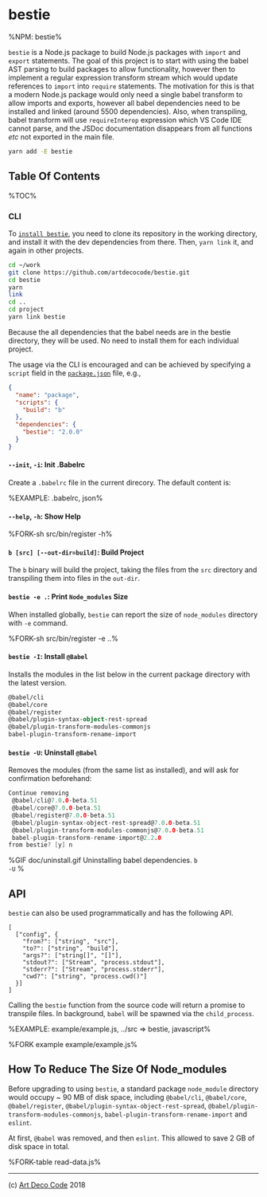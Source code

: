 # bestie

%NPM: bestie%

`bestie` is a Node.js package to build Node.js packages with `import` and `export` statements. The goal of this project is to start with using the babel AST parsing to build packages to allow functionality, however then to implement a regular expression transform stream which would update references to `import` into `require` statements. The motivation for this is that a modern Node.js package would only need a single babel transform to allow imports and exports, however all babel dependencies need to be installed and linked (around 5500 dependencies). Also, when transpiling, babel transform will use `requireInterop` expression which VS Code IDE cannot parse, and the JSDoc documentation disappears from all functions _etc_ not exported in the main file.

```sh
yarn add -E bestie
```

## Table Of Contents

%TOC%

### CLI

To [`install bestie`](t), you need to clone its repository in the working directory, and install it with the dev dependencies from there. Then, `yarn link` it, and again in other projects.

```sh
cd ~/work
git clone https://github.com/artdecocode/bestie.git
cd bestie
yarn
link
cd ..
cd project
yarn link bestie
```

Because the all dependencies that the babel needs are in the bestie directory, they will be used. No need to install them for each individual project.

<!-- Despite this, the process still seems hack-ish and therefore the real aim is to use regular expressions-->

The usage via the CLI is encouraged and can be achieved by specifying a `script` field in the [`package.json`](t) file, e.g.,

```json
{
  "name": "package",
  "scripts": {
    "build": "b"
  },
  "dependencies": {
    "bestie": "2.0.0"
  }
}
```

#### `--init`, `-i`: Init .Babelrc

Create a `.babelrc` file in the current direcory. The default content is:

%EXAMPLE: .babelrc, json%

#### `--help`, `-h`: Show Help

%FORK-sh src/bin/register -h%

#### `b [src] [--out-dir=build]`: Build Project

The `b` binary will build the project, taking the files from the `src` directory and transpiling them into files in the `out-dir`.

#### `bestie -e .`: Print `Node_modules` Size

When installed globally, `bestie` can report the size of `node_modules` directory with `-e` command.

%FORK-sh src/bin/register -e ..%

#### `bestie -I`: Install `@Babel`

Installs the modules in the list below in the current package directory with the latest version.

```fs
@babel/cli
@babel/core
@babel/register
@babel/plugin-syntax-object-rest-spread
@babel/plugin-transform-modules-commonjs
babel-plugin-transform-rename-import
```

#### `bestie -U`: Uninstall `@Babel`

Removes the modules (from the same list as installed), and will ask for confirmation beforehand:

```c
Continue removing
 @babel/cli@7.0.0-beta.51
 @babel/core@7.0.0-beta.51
 @babel/register@7.0.0-beta.51
 @babel/plugin-syntax-object-rest-spread@7.0.0-beta.51
 @babel/plugin-transform-modules-commonjs@7.0.0-beta.51
 babel-plugin-transform-rename-import@2.2.0
from bestie? [y] n
```

%GIF doc/uninstall.gif
Uninstalling babel dependencies.
<code>b -U</code>
%

<!-- When `.` is passed as source directory (`dir`), or not passed at all, it is assumed that `src` and `test` directories in the `cwd` need transpilation. A command to run
`babel` will be executed, e.g.,: -->

<!-- ```sh
# bestie build test build --copy-files --include-dotfiles
./node_modules/.bin/babel test --out-dir build/test --copy-files --include-dotfiles
``` -->

<!-- Default output directory is `es5`.

Source directories can be separated with a comma, e.g., `bestie build src,test`. -->

<!-- ## ES5 notice

Include the information about transpiled version in the `README.md` file with
the following lines:

````markdown
## ES5 -->

<!-- The package uses some newer language features. For your convenience, it's been
transpiled to be compatible with Node 4. You can use the following snippet.

```js
const bestie = require('bestie/es5')
```
```` -->

## API

`bestie` can also be used programmatically and has the following API.

```### async bestie
[
  ["config", {
    "from?": ["string", "src"],
    "to?": ["string", "build"],
    "args?": ["string[]", "[]"],
    "stdout?": ["Stream", "process.stdout"],
    "stderr?": ["Stream", "process.stderr"],
    "cwd?": ["string", "process.cwd()"]
  }]
]
```

Calling the `bestie` function from the source code will return a promise to transpile files. In background, `babel` will be spawned via the `child_process`.

%EXAMPLE: example/example.js, ../src => bestie, javascript%

%FORK example example/example.js%

## How To Reduce The Size Of Node_modules

Before upgrading to using `bestie`, a standard package `node_module` directory would occupy ~ 90 MB of disk space, including `@babel/cli`, `@babel/core`, `@babel/register`, `@babel/plugin-syntax-object-rest-spread`, `@babel/plugin-transform-modules-commonjs`, `babel-plugin-transform-rename-import` and `eslint`.

At first, `@babel` was removed, and then `eslint`. This allowed to save 2 GB of disk space in total.

%FORK-table read-data.js%

---

(c) [Art Deco Code][1] 2018

[1]: https://adc.sh
